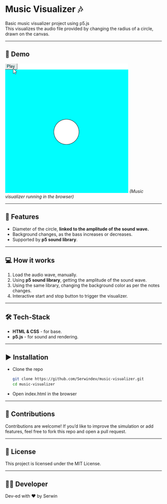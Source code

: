 # Music Visualizer 🎶
Basic music visualizer project using p5.js \
This visualizes the audio file provided by changing the radius of a circle, drawn on the canvas.

---

## 🎥 Demo

![Demo video of Music visualizer](./assets/demo.gif)
*(Music visualizer running in the browser)*

---

## 🚀 Features
- Diameter of the circle, **linked to the amplitude of the sound wave.**
- Background changes, as the bass increases or decreases.
- Supported by **p5 sound library**.

---

## 💻 How it works
1. Load the audio wave, manually.
2. Using **p5 sound library**, getting the amplitude of the sound wave.
3. Using the same library, changing the background color as per the notes changes.
4. Interactive start and stop button to trigger the visualizer.

---

## 🛠 Tech-Stack
- **HTML & CSS** - for base.
- **p5.js** - for sound and rendering.

---

## ▶ Installation
- Clone the repo
    ```bash
    git clone https://github.com/Serwindev/music-visualizer.git
    cd music-visualizer

- Open index.html in the browser

---

## 🤝 Contributions

Contributions are welcome! If you’d like to improve the simulation or add features, feel free to fork this repo and open a pull request.

---

## 📜 License

This project is licensed under the MIT License.

---

## 👨‍💻 Developer

Dev-ed with ❤️ by Serwin

